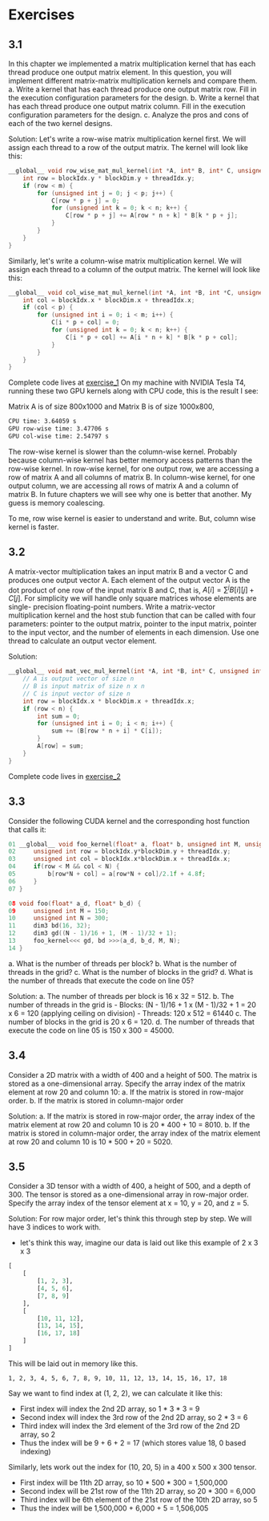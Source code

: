 # Exercises

## 3.1
In this chapter we implemented a matrix multiplication kernel that has each thread produce one output matrix element. In this question, you will implement different matrix-matrix multiplication kernels and compare them.
    a. Write a kernel that has each thread produce one output matrix row. Fill in the execution configuration parameters for the design.
    b. Write a kernel that has each thread produce one output matrix column. Fill in the execution configuration parameters for the design.
    c. Analyze the pros and cons of each of the two kernel designs.

Solution:
Let's write a row-wise matrix multiplication kernel first. We will assign each thread to a row of the output matrix. The kernel will look like this:

```cpp
__global__ void row_wise_mat_mul_kernel(int *A, int* B, int* C, unsigned int m, unsigned int n, unsigned int p) {
    int row = blockIdx.y * blockDim.y + threadIdx.y;
    if (row < m) {
        for (unsigned int j = 0; j < p; j++) {
            C[row * p + j] = 0;
            for (unsigned int k = 0; k < n; k++) {
                C[row * p + j] += A[row * n + k] * B[k * p + j];
            }
        }
    }
}
```

Similarly, let's write a column-wise matrix multiplication kernel. We will assign each thread to a column of the output matrix. The kernel will look like this:

```cpp
__global__ void col_wise_mat_mul_kernel(int *A, int *B, int *C, unsigned int m, unsigned int n, unsigned int p) {
    int col = blockIdx.x * blockDim.x + threadIdx.x;
    if (col < p) {
        for (unsigned int i = 0; i < m; i++) {
            C[i * p + col] = 0;
            for (unsigned int k = 0; k < n; k++) {
                C[i * p + col] += A[i * n + k] * B[k * p + col];
            }
        }
    }
}
```
Complete code lives at [exercise_1](code/exercise_1.cu)
On my machine with NVIDIA Tesla T4, running these two GPU kernels along with CPU code, this is the result I see:

Matrix A is of size 800x1000 and Matrix B is of size 1000x800,

```bash
CPU time: 3.64059 s
GPU row-wise time: 3.47706 s
GPU col-wise time: 2.54797 s
```

The row-wise kernel is slower than the column-wise kernel. Probably because column-wise kernel has better memory access patterns than the row-wise kernel. In row-wise kernel, for one output row, we are accessing a row of matrix A and all columns of matrix B. In column-wise kernel, for one output column, we are accessing all rows of matrix A and a column of matrix B. In future chapters we will see why one is better that another. My guess is memory coalescing.

To me, row wise kernel is easier to understand and write. But, column wise kernel is faster. 

## 3.2
A matrix-vector multiplication takes an input matrix B and a vector C and
produces one output vector A. Each element of the output vector A is the dot
product of one row of the input matrix B and C, that is, $A[i] = \sum^jB[i][j] + C[j]$.
For simplicity we will handle only square matrices whose elements are single-
precision floating-point numbers. Write a matrix-vector multiplication kernel and
the host stub function that can be called with four parameters: pointer to the output
matrix, pointer to the input matrix, pointer to the input vector, and the number of
elements in each dimension. Use one thread to calculate an output vector element.

Solution:
```cpp
__global__ void mat_vec_mul_kernel(int *A, int *B, int* C, unsigned int n) {
    // A is output vector of size n
    // B is input matrix of size n x n
    // C is input vector of size n
    int row = blockIdx.x * blockDim.x + threadIdx.x;
    if (row < n) {
        int sum = 0;
        for (unsigned int i = 0; i < n; i++) {
            sum += (B[row * n + i] * C[i]);
        }
        A[row] = sum;
    }
}
```
Complete code lives in [exercise_2](code/exercise_2.cu)

## 3.3 
Consider the following CUDA kernel and the corresponding host function that calls it:

```cpp
01 __global__ void foo_kernel(float* a, float* b, unsigned int M, unsigned int N) {
02     unsigned int row = blockIdx.y*blockDim.y + threadIdx.y;
03     unsigned int col = blockIdx.x*blockDim.x + threadIdx.x;
04     if(row < M && col < N) {
05         b[row*N + col] = a[row*N + col]/2.1f + 4.8f;
06     }
07 }

08 void foo(float* a_d, float* b_d) {
09     unsigned int M = 150;
10     unsigned int N = 300;
11     dim3 bd(16, 32);
12     dim3 gd((N - 1)/16 + 1, (M - 1)/32 + 1);
13     foo_kernel<<< gd, bd >>>(a_d, b_d, M, N);
14 }
```

a. What is the number of threads per block?
b. What is the number of threads in the grid?
c. What is the number of blocks in the grid?
d. What is the number of threads that execute the code on line 05?

Solution:
a. The number of threads per block is 16 x 32 = 512.
b. The number of threads in the grid is
    - Blocks:  (N - 1)/16 + 1 x (M - 1)/32 + 1 = 20 x 6 = 120 (applying ceiling on division)
    - Threads: 120 x 512 = 61440
c. The number of blocks in the grid is 20 x 6 = 120.
d. The number of threads that execute the code on line 05 is 150 x 300 = 45000.

## 3.4
Consider a 2D matrix with a width of 400 and a height of 500. The matrix is
stored as a one-dimensional array. Specify the array index of the matrix element at row 20 and column 10:
a. If the matrix is stored in row-major order.
b. If the matrix is stored in column-major order

Solution:
a. If the matrix is stored in row-major order, the array index of the matrix element at row 20 and column 10 is 20 * 400 + 10 = 8010.
b. If the matrix is stored in column-major order, the array index of the matrix element at row 20 and column 10 is 10 * 500 + 20 = 5020.

## 3.5 
Consider a 3D tensor with a width of 400, a height of 500, and a depth of 300. The tensor is stored as a one-dimensional array in row-major order. Specify the array index of the tensor element at x = 10, y = 20, and z = 5.

Solution:
For row major order, let's think this through step by step.
We will have 3 indices to work with.
- let's think this way, imagine our data is laid out like this example of 2 x 3 x 3
```python
[
    [
        [1, 2, 3],
        [4, 5, 6],
        [7, 8, 9]
    ],
    [
        [10, 11, 12],
        [13, 14, 15],
        [16, 17, 18]
    ]
]
```
This will be laid out in memory like this.
```
1, 2, 3, 4, 5, 6, 7, 8, 9, 10, 11, 12, 13, 14, 15, 16, 17, 18
```
Say we want to find index at (1, 2, 2), we can calculate it like this:
- First index will index the 2nd 2D array, so 1 * 3 * 3 = 9
- Second index will index the 3rd row of the 2nd 2D array, so 2 * 3 = 6
- Third index will index the 3rd element of the 3rd row of the 2nd 2D array, so 2
- Thus the index will be 9 + 6 + 2 = 17 (which stores value 18, 0 based indexing)

Similarly, lets work out the index for (10, 20, 5) in a 400 x 500 x 300 tensor.
- First index will be 11th 2D array, so 10 * 500 * 300 = 1,500,000
- Second index will be 21st row of the 11th 2D array, so 20 * 300 = 6,000
- Third index will be 6th element of the 21st row of the 10th 2D array, so 5
- Thus the index will be 1,500,000 + 6,000 + 5 = 1,506,005

